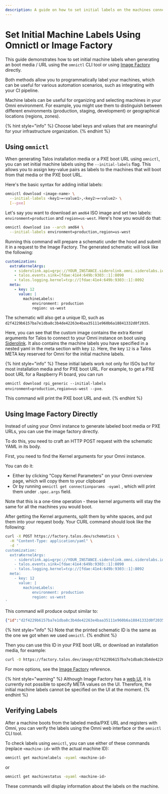 ```yaml
---
description: A guide on how to set initial labels on the machines connecting to Omni.
---
```


# Set Initial Machine Labels Using Omnictl or Image Factory

This guide demonstrates how to set initial machine labels when generating an boot media / URL using the `omnictl` CLI tool or using [Image Factory](https://factory.talos.dev) directly.

Both methods allow you to programmatically label your machines, which can be useful for various automation scenarios, such as integrating with your CI pipeline.

Machine labels can be useful for organizing and selecting machines in your Omni environment. For example, you might use them to distinguish between different environments (production, staging, development) or geographical locations (regions, zones).

{% hint style="info" %}
Choose label keys and values that are meaningful for your infrastructure organization.
{% endhint %}

## Using `omnictl`

When generating Talos installation media or a PXE boot URL using `omnictl`, you can set initial machine labels using the `--initial-labels` flag. This allows you to assign key-value pairs as labels to the machines that will boot from that media or the PXE boot URL.

Here's the basic syntax for adding initial labels:

```bash
omnictl download <image-name> \
  --initial-labels <key1>=<value1>,<key2>=<value2> \
  [--pxe]
```

Let's say you want to download an `amd64` ISO image and set two labels: `environment=production` and `region=us-west`. Here's how you would do that:

```bash
omnictl download iso --arch amd64 \
  --initial-labels environment=production,region=us-west
```

Running this command will prepare a schematic under the hood and submit it in a request to the Image Factory. The generated schematic will look like the following:

```yaml
customization:
  extraKernelArgs:
    - siderolink.api=grpc://YOUR_INSTANCE.siderolink.omni.siderolabs.io?grpc_tunnel=true&jointoken=YOUR_JOIN_TOKEN
    - talos.events.sink=[fdae:41e4:649b:9303::1]:8090
    - talos.logging.kernel=tcp://[fdae:41e4:649b:9303::1]:8092
  meta:
    - key: 12
      value: |
        machineLabels:
            environment: production
            region: us-west
```

The schematic will also get a unique ID, such as `d2f4229b6157ba7e1dba8c3b4de42263e4baa35111e960b6a18841332d0f2035`.

Here, you can see that the custom image contains the extra Kernel arguments for Talos to connect to your Omni instance on boot using [Siderolink](https://www.talos.dev/v1.7/talos-guides/network/siderolink/). It also contains the machine labels you have specified in a nested yaml in the meta section with key `12`. Here, the key `12` is a Talos META key reserved for Omni for the initial machine labels.

{% hint style="info" %}
These initial labels work not only for ISOs but for most installation media and for PXE boot URL. For example, to get a PXE boot URL for a Raspberry Pi board, you can run

`omnictl download rpi_generic --initial-labels environment=production,region=us-west --pxe`.

This command will print the PXE boot URL and exit.
{% endhint %}

## Using Image Factory Directly

Instead of using your Omni instance to generate labeled boot media or PXE URLs, you can use the image factory directly.

To do this, you need to craft an HTTP POST request with the schematic YAML in its body.

First, you need to find the Kernel arguments for your Omni instance.

You can do it:

* Either by clicking "Copy Kernel Parameters" on your Omni overview page, which will copy them to your clipboard
* Or by running `omnictl get connectionparams -oyaml` , which will print them under `.spec.args` field.

Note that this is a one-time operation - these kernel arguments will stay the same for all the machines you would boot.

After getting the Kernel arguments, split them by white spaces, and put them into your request body. Your CURL command should look like the following:

```bash
curl -X POST https://factory.talos.dev/schematics \
  -H "Content-Type: application/yaml" \
  -d '
customization:
  extraKernelArgs:
    - siderolink.api=grpc://YOUR_INSTANCE.siderolink.omni.siderolabs.io?grpc_tunnel=true&jointoken=YOUR_JOIN_TOKEN
    - talos.events.sink=[fdae:41e4:649b:9303::1]:8090
    - talos.logging.kernel=tcp://[fdae:41e4:649b:9303::1]:8092
  meta:
    - key: 12
      value: |
        machineLabels:
            environment: production
            region: us-west
'
```

This command will produce output similar to:

```json
{"id":"d2f4229b6157ba7e1dba8c3b4de42263e4baa35111e960b6a18841332d0f2035"}
```

{% hint style="info" %}
&#x20;Note that the printed schematic ID is the same as the one we got when we used `omnictl`.
{% endhint %}

Then you can use this ID in your PXE boot URL or download an installation media, for example:

```bash
curl -O https://factory.talos.dev/image/d2f4229b6157ba7e1dba8c3b4de42263e4baa35111e960b6a18841332d0f2035/v1.7.6/metal-amd64.iso
```

For more options, see the [Image Factory](https://github.com/siderolabs/image-factory/blob/main/README.md) reference.

{% hint style="warning" %}
Although Image Factory has a [web UI](https://factory.talos.dev), it is currently not possible to specify META values on the UI. Therefore, the initial machine labels cannot be specified on the UI at the moment.&#x20;
{% endhint %}

## Verifying Labels

After a machine boots from the labeled media/PXE URL and registers with Omni, you can verify the labels using the Omni web interface or the `omnictl` CLI tool.

To check labels using `omnictl`, you can use either of these commands (replace `<machine-id>` with the actual machine ID):

```bash
omnictl get machinelabels -oyaml <machine-id>
```

or

```bash
omnictl get machinestatus -oyaml <machine-id>
```

These commands will display information about the labels on the machine.
